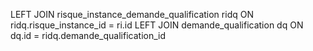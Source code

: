 LEFT JOIN risque_instance_demande_qualification ridq ON ridq.risque_instance_id = ri.id
LEFT JOIN demande_qualification dq ON dq.id = ridq.demande_qualification_id
